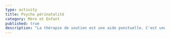 ```yaml
---
type: activity
title: Psycho périnatalité
category: Mère et Enfant
published: true
description: "La thérapie de soutien est une aide ponctuelle. C'est une démarche compréhensive qui fait plus intervenir le conseil au sens large que la modification en profondeur de votre personnalité."
---
```



